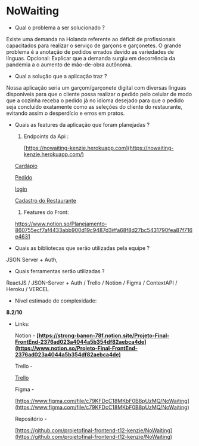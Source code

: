 # NoWaiting

- Qual o problema a ser solucionado ?

Existe uma demanda na Holanda referente ao déficit de profissionais capacitados para realizar o serviço de garçons e garçonetes. O grande problema é a anotação de pedidos errados devido as variedades de línguas. Opcional: Explicar que a demanda surgiu em decorrência da pandemia a o aumento de mão-de-obra autônoma.

- Qual a solução que a aplicação traz ?

Nossa aplicação seria um garçom/garçonete digital com diversas línguas disponíveis para que o cliente possa realizar o pedido pelo celular de modo que a cozinha receba o pedido já no idioma desejado para que o pedido seja concluído exatamente como as seleções do cliente do restaurante, evitando assim o desperdício e erros em pratos.

- Quais as features da aplicação que foram planejadas ?
    1. Endpoints da Api :
        
        [https://nowaiting-kenzie.herokuapp.com](https://nowaiting-kenzie.herokuapp.com/)
        
    
    [Cardápio](https://www.notion.so/e4bda6caec6d4afc9dfebe4faea8d1af)
    
    [Pedido](https://www.notion.so/88b2419b6eab4bcf908d02dfc759f239)
    
    [login](https://www.notion.so/827913ee2ba64b17b77b1b0097c972c0)
    
    [Cadastro do Restaurante](https://www.notion.so/05f085763aad4e0bb41216c4906c13ed)
    
    1. Features do Front:
    
    https://www.notion.so/Planejamento-860755ecf7af4433abb900d19c9487d3#fa68f8d27bc5431790fea87f716e4631
    

- Quais as bibliotecas que serão utilizadas pela equipe ?

JSON Server + Auth, 

- Quais ferramentas serão utilizadas ?

ReactJS / JSON-Server + Auth / Trello / Notion / Figma / ContextAPI / Heroku / VERCEL

- Nível estimado de complexidade:

**8.2/10**

- Links:
    
    Notion - **[https://strong-banon-78f.notion.site/Projeto-Final-FrontEnd-2376ad023a4044a5b354df82aebca4de](https://www.notion.so/Projeto-Final-FrontEnd-2376ad023a4044a5b354df82aebca4de)**
    
    Trello - 
    
    [Trello](https://trello.com/b/80GewEK6/nowaiting)
    
    Figma - 
    
    [https://www.figma.com/file/c79KFDcC18MKbF0B8pUzMQ/NoWaiting](https://www.figma.com/file/c79KFDcC18MKbF0B8pUzMQ/NoWaiting)
    
    Repositório - 
    
    [https://github.com/projetofinal-frontend-t12-kenzie/NoWaiting](https://github.com/projetofinal-frontend-t12-kenzie/NoWaiting)
